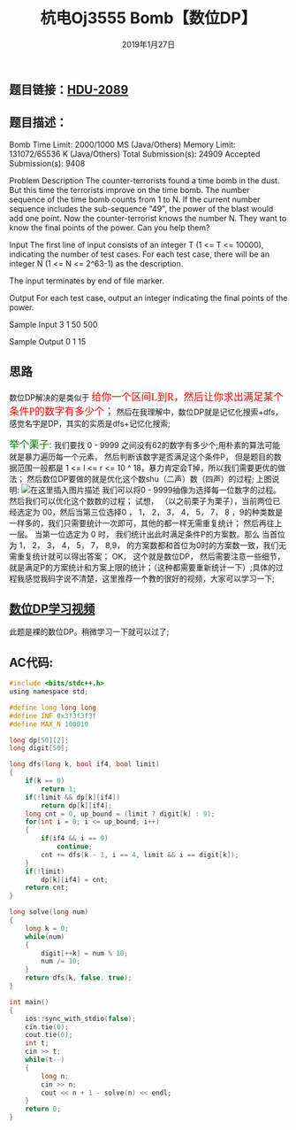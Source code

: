 ﻿---
title:  杭电Oj3555 Bomb【数位DP】
date: 2019年1月27日
tags:  
    - 数位DP
categories: 动态规划
---

## **题目链接**：[HDU-2089][1]

## **题目描述**：
Bomb
Time Limit: 2000/1000 MS (Java/Others)    Memory Limit: 131072/65536 K (Java/Others)
Total Submission(s): 24909    Accepted Submission(s): 9408


Problem Description
The counter-terrorists found a time bomb in the dust. But this time the terrorists improve on the time bomb. The number sequence of the time bomb counts from 1 to N. If the current number sequence includes the sub-sequence "49", the power of the blast would add one point.
Now the counter-terrorist knows the number N. They want to know the final points of the power. Can you help them?
 
<escape><!-- more --></escape>

Input
The first line of input consists of an integer T (1 <= T <= 10000), indicating the number of test cases. For each test case, there will be an integer N (1 <= N <= 2^63-1) as the description.

The input terminates by end of file marker.
 

Output
For each test case, output an integer indicating the final points of the power.
 

Sample Input
3
1
50
500
 

Sample Output
0
1
15

## **思路**

数位DP解决的是类似于  <font color=red face="黑体" size = 4>给你一个区间L到R，然后让你求出满足某个条件P的数字有多少个；</font>
然后在我理解中，数位DP就是记忆化搜索+dfs， 感觉名字是DP，其实的实质是dfs+记忆化搜索;

<font color=green face="黑体" size = 4>举个栗子:</font>
我们要找 0 - 9999  之间没有62的数字有多少个;用朴素的算法可能就是暴力遍历每一个元素， 然后判断该数字是否满足这个条件P， 但是题目的数据范围一般都是 1 <= l <= r <= 10 ^ 18，暴力肯定会T掉，所以我们需要更优的做法；
然后数位DP要做的就是优化这个数shu（二声）数（四声）的过程;
上图说明:
![在这里插入图片描述](/image/数位DP1.png)
我们可以将0 - 9999抽像为选择每一位数字的过程。然后我们可以优化这个数数的过程；
试想， （以之前栗子为栗子），当前两位已经选定为 00，然后当第三位选择0 ， 1， 2， 3， 4， 5， 7， 8 ，9的种类数是一样多的，我们只需要统计一次即可，其他的都一样无需重复统计；
然后再往上一层。 当第一位选定为 0 时， 我们统计出此时满足条件P的方案数。那么 当首位为 1， 2， 3， 4， 5， 7， 8,9， 的方案数都和首位为0时的方案数一致，我们无需重复统计就可以得出答案；
OK， 这个就是数位DP， 然后需要注意一些细节，就是满足P的方案统计和方案上限的统计；（这种都需要重新统计一下）;具体的过程我感觉我码字说不清楚，这里推荐一个教的很好的视频，大家可以学习一下;
## [数位DP学习视频][2]

此题是裸的数位DP。稍微学习一下就可以过了;

## **AC代码:**
``` C
#include <bits/stdc++.h>
using namespace std;

#define long long long
#define INF 0x3f3f3f3f
#define MAX_N 100010

long dp[50][2];
long digit[50];

long dfs(long k, bool if4, bool limit)
{
    if(k == 0)
        return 1;
    if(!limit && dp[k][if4])
        return dp[k][if4];
    long cnt = 0, up_bound = (limit ? digit[k] : 9);
    for(int i = 0; i <= up_bound; i++)
    {
        if(if4 && i == 9)
            continue;
        cnt += dfs(k - 1, i == 4, limit && i == digit[k]);
    }
    if(!limit)
        dp[k][if4] = cnt;
    return cnt;
}

long solve(long num)
{
    long k = 0;
    while(num)
    {
        digit[++k] = num % 10;
        num /= 10;
    }
    return dfs(k, false, true);
}

int main()
{
    ios::sync_with_stdio(false);
    cin.tie(0);
    cout.tie(0);
    int t;
    cin >> t;
    while(t--)
    {
        long n;
        cin >> n;
        cout << n + 1 - solve(n) << endl;
    }
    return 0;
}

```


  [1]: http://acm.hdu.edu.cn/showproblem.php?pid=3555
  [2]: https://www.bilibili.com/video/av27156563